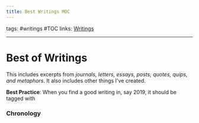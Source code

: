 ```yaml
---
title: Best Writings MOC
---
```

tags: #writings #TOC
links: [Writings](out/060-creations-moc.md)

---
# Best of Writings
This includes excerpts from _journals, letters, essays, posts, quotes, quips, and metaphors_. It also includes other things I've created. 

**Best Practice**: When you find a good writing in, say 2019, it should be tagged with 

### Chronology

